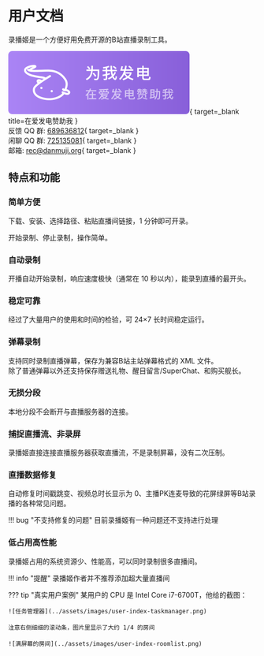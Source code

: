 # 用户文档

录播姬是一个方便好用免费开源的B站直播录制工具。

[![在爱发电赞助我](../assets/images/support-on-afdian.svg)](https://afdian.net/@genteure){ target=_blank title=在爱发电赞助我 }  
反馈 QQ 群: [689636812](https://jq.qq.com/?_wv=1027&k=5cXu8IHS){ target=_blank }  
闲聊 QQ 群: [725135081](https://jq.qq.com/?_wv=1027&k=BdBflTb5){ target=_blank }  
邮箱: [rec@danmuji.org](mailto:rec@danmuji.org){ target=_blank }

## 特点和功能

### 简单方便

下载、安装、选择路径、粘贴直播间链接，1 分钟即可开录。

开始录制、停止录制，操作简单。

### 自动录制

开播自动开始录制，响应速度极快（通常在 10 秒以内），能录到直播的最开头。

### 稳定可靠

经过了大量用户的使用和时间的检验，可 24×7 长时间稳定运行。

### 弹幕录制

支持同时录制直播弹幕，保存为兼容B站主站弹幕格式的 XML 文件。  
除了普通弹幕以外还支持保存赠送礼物、醒目留言/SuperChat、和购买舰长。

### 无损分段

本地分段不会断开与直播服务器的连接。

### 捕捉直播流、非录屏

录播姬直接连接直播服务器获取直播流，不是录制屏幕，没有二次压制。

### 直播数据修复

自动修复时间戳跳变、视频总时长显示为 0、主播PK连麦导致的花屏绿屏等B站录播的各种常见问题。

!!! bug "不支持修复的问题"
    目前录播姬有一种问题还不支持进行处理

### 低占用高性能

录播姬占用的系统资源少、性能高，可以同时录制很多直播间。

!!! info "提醒"
    录播姬作者并不推荐添加超大量直播间

??? tip "真实用户案例"
    某用户的 CPU 是 Intel Core i7-6700T，他给的截图：

    ![任务管理器](../assets/images/user-index-taskmanager.png)

    注意右侧细细的滚动条，图片里显示了大约 1/4 的房间

    ![满屏幕的房间](../assets/images/user-index-roomlist.png)
